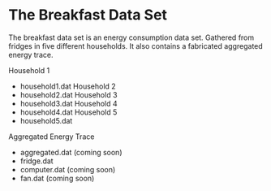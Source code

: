 # The Breakfast Data Set

The breakfast data set is an energy consumption data set. Gathered from fridges in five different households. It also contains a fabricated aggregated energy trace. 

Household 1 
  - household1.dat
Household 2 
  - household2.dat
Household 3 
  - household3.dat
Household 4 
  - household4.dat 
Household 5 
  - household5.dat
  
Aggregated Energy Trace
  - aggregated.dat (coming soon)
  - fridge.dat  
  - computer.dat (coming soon)
  - fan.dat (coming soon) 

